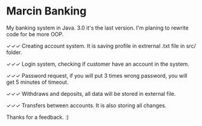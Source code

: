 # Marcin Banking

My banking system in Java. 3.0 it's the last version. I'm planing to rewrite code for be more OOP.

✓✓✓ Creating account system. It is saving profile in extrernal .txt file in src/ folder.

✓✓✓ Login system, checking if customer have an account in the system. 

✓✓✓ Password request, if you will put 3 times wrong password, you will get 5 minutes of timeout.

✓✓✓ Withdraws and deposits, all data will be stored in external file.

✓✓✓ Transfers between accounts. It is also storing all changes.

Thanks for a feedback. :)

